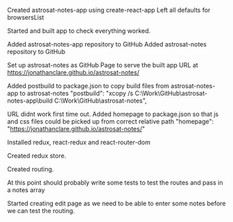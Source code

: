 Created astrosat-notes-app using create-react-app
Left all defaults for browsersList

Started and built app to check everything worked.

Added astrosat-notes-app repository to GitHub
Added astrosat-notes repository to GitHub

Set up astrosat-notes as GitHub Page to serve the built app
URL at https://jonathanclare.github.io/astrosat-notes/

Added postbuild to package.json to copy build files from astrosat-notes-app to astrosat-notes
"postbuild": "xcopy /s C:\\Work\\GitHub\\astrosat-notes-app\\build C:\\Work\\GitHub\\astrosat-notes",

URL didnt work first time out. Added homepage to package.json so that js and css files could be picked up from correct relative path
"homepage": "https://jonathanclare.github.io/astrosat-notes/"

Installed redux, react-redux and react-router-dom

Created redux store.

Created routing.

At this point should probably write some tests to test the routes and pass in a notes array

Started creating edit page as we need to be able to enter some notes before we can test the routing.
